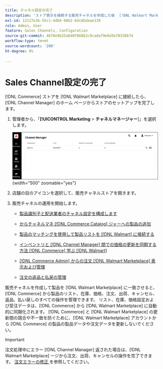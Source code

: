 ```yaml
---
title: チャネル設定の完了
description: 'ストア表示を接続する販売チャネルを作成した後  [!DNL Walmart Marketplace] チャネルを開き  [!DNL Commerce]  チャネル設定を完了します。 次に、製品を追加し、リスト、在庫、価格、および注文を管理するプロセスを開始します  [!DNL Channel Manager].'
exl-id: 12127e3b-55c1-4db6-98b2-6dc8bdaae139
role: Admin, User
feature: Sales Channels, Configuration
source-git-commit: 4670e9b25a840f86862c9cadaf9e6d3e70330b7d
workflow-type: tm+mt
source-wordcount: '200'
ht-degree: 0%

---
```


# Sales Channel設定の完了

[!DNL Commerce] ストアを [!DNL Walmart Marketplace] に接続したら、[!DNL Channel Manager] のホーム ページからストアのセットアップを完了します。

1. 管理者から、「**[!UICONTROL Marketing** > **チャネルマネージャー**]」を選択します。

   ![ チャネルマネージャーストアの管理 ](assets/channel-manager-setup-first-store.png){width="500" zoomable="yes"}

1. 店舗の目のアイコンを選択して、販売チャネルストアを開きます。

1. 販売チャネルの運用を開始します。

   - [製品識別子と配送業者のチャネル設定を構成します](settings-overview.md)

   - [からチャネルマネ  [!DNL Commerce Catalog]  ジャーへの製品の追加](add-products-to-channel-store.md)

   - [製品のマッチングを使用して製品リストを  [!DNL Walmart]  に接続する](connect-listings-to-marketplace.md)

   - [インベントリと  [!DNL Channel Manager]  間での価格の更新を同期する方法  [!DNL Commerce]  学ぶ  [!DNL Walmart]](inventory-and-price-updates.md)

   - [ [!DNL Commerce Admin] からの注文  [!DNL Walmart Marketplace]  表示および管理](manage-orders.md)

   - [注文の返品と払戻の管理](return-refund-orders.md)

販売チャネルを作成して製品を [!DNL Walmart Marketplace] に一致させると、[!DNL Commerce] から製品のリスト、在庫、価格、注文、出荷、キャンセル、返品、払い戻しのすべての操作を管理できます。 リスト、在庫、価格設定および受注データは、[!DNL Commerce] から [!DNL Walmart Marketplace] に自動的に同期化されます。 [!DNL Commerce] と [!DNL Walmart Marketplace] の更新間の競合や不一致を防ぐために、[!DNL Walmart Marketplace] アカウントから [!DNL Commerce] の製品の製品データや注文データを更新しないでください。

>[!IMPORTANT]
>
>注文処理中にエラー [!DNL Channel Manager] 返された場合は、[!DNL Walmart Marketplace] ージから注文、出荷、キャンセルの操作を完了できます。 [ 注文エラーの修正 ](process-orders.md#fix-order-errors) を参照してください。
